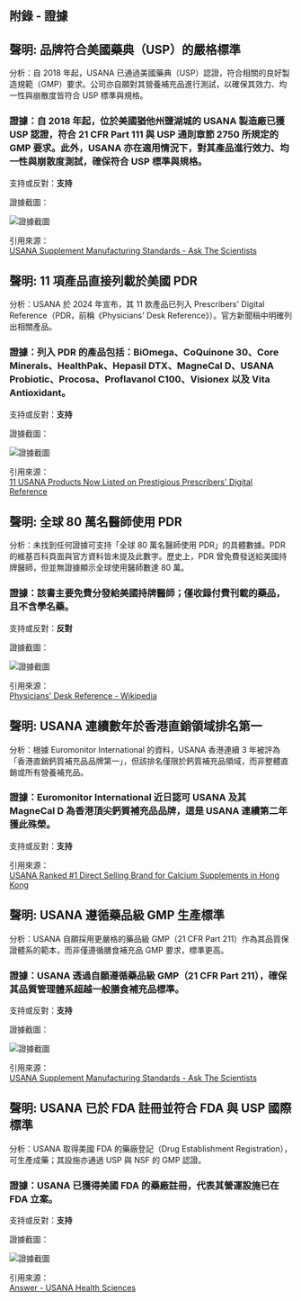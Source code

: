 ## 附錄 - 證據

## 聲明: 品牌符合美國藥典（USP）的嚴格標準  

分析：自 2018 年起，USANA 已通過美國藥典（USP）認證，符合相關的良好製造規範（GMP）要求。公司亦自願對其營養補充品進行測試，以確保其效力、均一性與崩散度皆符合 USP 標準與規格。  

### 證據：自 2018 年起，位於美國猶他州鹽湖城的 USANA 製造廠已獲 USP 認證，符合 21 CFR Part 111 與 USP 通則章節 2750 所規定的 GMP 要求。此外，USANA 亦在適用情況下，對其產品進行效力、均一性與崩散度測試，確保符合 USP 標準與規格。  

支持或反對：**支持**  

證據截圖：  

![證據截圖](https://gensparkpublicblob.blob.core.windows.net/user-upload-image/v1/webpage_screenshot/eb70496a-1e1a-404e-b8e0-588c56fad68b)  

引用來源：  
[USANA Supplement Manufacturing Standards - Ask The Scientists](https://askthescientists.com/qa/are-the-usana-nutritionals-pharmaceutical-grade/)



## 聲明: 11 項產品直接列載於美國 PDR  

分析：USANA 於 2024 年宣布，其 11 款產品已列入 Prescribers' Digital Reference（PDR，前稱《Physicians' Desk Reference》）。官方新聞稿中明確列出相關產品。  

### 證據：列入 PDR 的產品包括：BiOmega、CoQuinone 30、Core Minerals、HealthPak、Hepasil DTX、MagneCal D、USANA Probiotic、Procosa、Proflavanol C100、Visionex 以及 Vita Antioxidant。  

支持或反對：**支持**  

證據截圖：  

![證據截圖](https://gensparkpublicblob.blob.core.windows.net/user-upload-image/v1/webpage_screenshot/d74d5190-8001-45aa-a866-7d0ef4a935a7)  

引用來源：  
[11 USANA Products Now Listed on Prestigious Prescribers' Digital Reference](https://ir.usana.com/news-events/press-releases/detail/761/11-usana-products-now-listed-on-prestigious-prescribers)



## 聲明: 全球 80 萬名醫師使用 PDR  

分析：未找到任何證據可支持「全球 80 萬名醫師使用 PDR」的具體數據。PDR 的維基百科頁面與官方資料皆未提及此數字。歷史上，PDR 曾免費發送給美國持牌醫師，但並無證據顯示全球使用醫師數達 80 萬。  

### 證據：該書主要免費分發給美國持牌醫師；僅收錄付費刊載的藥品，且不含學名藥。  

支持或反對：**反對**  

證據截圖：  

![證據截圖](https://gensparkpublicblob.blob.core.windows.net/user-upload-image/v1/webpage_screenshot/ff387609-5fb9-47b8-aaaa-ac0e1a206af4)  

引用來源：  
[Physicians' Desk Reference - Wikipedia](https://en.wikipedia.org/wiki/Physicians%27_Desk_Reference)



## 聲明: USANA 連續數年於香港直銷領域排名第一  

分析：根據 Euromonitor International 的資料，USANA 香港連續 3 年被評為「香港直銷鈣質補充品品牌第一」，但該排名僅限於鈣質補充品領域，而非整體直銷或所有營養補充品。  

### 證據：Euromonitor International 近日認可 USANA 及其 MagneCal D 為香港頂尖鈣質補充品品牌，這是 USANA 連續第二年獲此殊榮。  

支持或反對：**支持**  

引用來源：  
[USANA Ranked #1 Direct Selling Brand for Calcium Supplements in Hong Kong](https://www.prnewswire.com/apac/news-releases/usana-ranked-1-direct-selling-brand-for-calcium-supplements-in-hong-kong-302192662.html)



## 聲明: USANA 遵循藥品級 GMP 生產標準  

分析：USANA 自願採用更嚴格的藥品級 GMP（21 CFR Part 211）作為其品質保證體系的範本，而非僅遵循膳食補充品 GMP 要求，標準更高。  

### 證據：USANA 透過自願遵循藥品級 GMP（21 CFR Part 211），確保其品質管理體系超越一般膳食補充品標準。  

支持或反對：**支持**  

證據截圖：  

![證據截圖](https://gensparkpublicblob.blob.core.windows.net/user-upload-image/v1/webpage_screenshot/495b1fd3-1bc7-4ff5-90f3-05329f8ee6e6)  

引用來源：  
[USANA Supplement Manufacturing Standards - Ask The Scientists](https://askthescientists.com/qa/are-the-usana-nutritionals-pharmaceutical-grade/)



## 聲明: USANA 已於 FDA 註冊並符合 FDA 與 USP 國際標準  

分析：USANA 取得美國 FDA 的藥廠登記（Drug Establishment Registration），可生產成藥；其設施亦通過 USP 與 NSF 的 GMP 認證。  

### 證據：USANA 已獲得美國 FDA 的藥廠註冊，代表其營運設施已在 FDA 立案。  

支持或反對：**支持**  

證據截圖：  

![證據截圖](https://gensparkpublicblob.blob.core.windows.net/user-upload-image/v1/webpage_screenshot/870548cf-582b-4f17-8441-b13ab7d67b33)  

引用來源：  
[Answer - USANA Health Sciences](https://www.usana.com/UPLOADS/usana/2005/242/242-1_BKA.html)